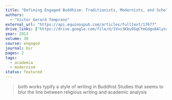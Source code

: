 ```yaml
---
title: "Defining Engaged Buddhism: Traditionists, Modernists, and Scholastic Power"
authors:
  - "Victor Gerard Temprano"
external_url: "https://api.equinoxpub.com/articles/fulltext/17677"
drive_links: ["https://drive.google.com/file/d/1Vns3Kbu9SqCYmGdgo8AlynrBH5GQnY2U/view?usp=drivesdk"]
year: 2013
volume: 30
course: engaged
journal: bsr
pages: 2
tags:
  - academia
  - modernism
status: featured
---
```


> both works typify a style of writing in Buddhist Studies that seems to blur the line between religious writing and academic analysis

